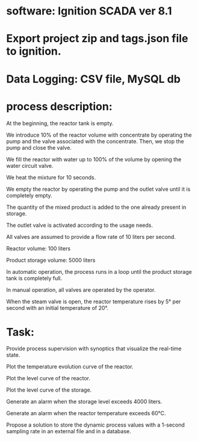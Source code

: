 # software: Ignition SCADA ver 8.1

# Export project zip and tags.json file to ignition.
# Data Logging: CSV file, MySQL db
# process description:
At the beginning, the reactor tank is empty.

We introduce 10% of the reactor volume with concentrate by operating the pump and the valve associated with the concentrate. Then, we stop the pump and close the valve.

We fill the reactor with water up to 100% of the volume by opening the water circuit valve.

We heat the mixture for 10 seconds.

We empty the reactor by operating the pump and the outlet valve until it is completely empty.

The quantity of the mixed product is added to the one already present in storage.

The outlet valve is activated according to the usage needs.

All valves are assumed to provide a flow rate of 10 liters per second.

Reactor volume: 100 liters

Product storage volume: 5000 liters

In automatic operation, the process runs in a loop until the product storage tank is completely full.

In manual operation, all valves are operated by the operator.

When the steam valve is open, the reactor temperature rises by 5° per second with an initial temperature of 20°.
# Task:
Provide process supervision with synoptics that visualize the real-time state.

Plot the temperature evolution curve of the reactor.

Plot the level curve of the reactor.

Plot the level curve of the storage.

Generate an alarm when the storage level exceeds 4000 liters.

Generate an alarm when the reactor temperature exceeds 60°C.

Propose a solution to store the dynamic process values with a 1-second sampling rate in an external file and in a database.






